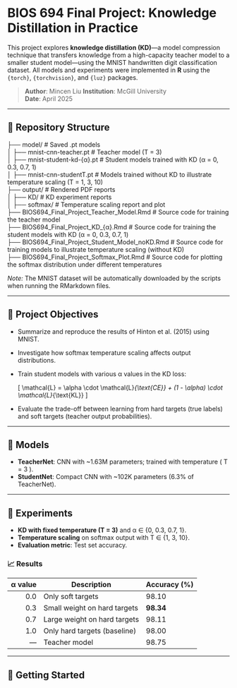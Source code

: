 # BIOS 694 Final Project: Knowledge Distillation in Practice
 
This project explores **knowledge distillation (KD)**—a model compression technique that transfers knowledge from a high-capacity teacher model to a smaller student model—using the MNIST handwritten digit classification dataset. All models and experiments were implemented in **R** using the `{torch}`, `{torchvision}`, and `{luz}` packages.

> **Author**: Mincen Liu 
> **Institution**: McGill University  
> **Date**: April 2025

---

## 📂 Repository Structure

├── model/                                          # Saved .pt models  
│   ├── mnist-cnn-teacher.pt                            # Teacher model (T = 3)  
│   ├── mnist-student-kd-{α}.pt                         # Student models trained with KD (α = 0, 0.3, 0.7, 1)  
│   ├── mnist-cnn-studentT.pt                           # Models trained without KD to illustrate temperature scaling (T = 1, 3, 10)  
├── output/                                         # Rendered PDF reports  
│   ├── KD/                                             # KD experiment reports  
│   ├── softmax/                                        # Temperature scaling report and plot  
├── BIOS694_Final_Project_Teacher_Model.Rmd         # Source code for training the teacher model  
├── BIOS694_Final_Project_KD_{α}.Rmd                # Source code for training the student models with KD (α = 0, 0.3, 0.7, 1)  
├── BIOS694_Final_Project_Student_Model_noKD.Rmd    # Source code for training models to illustrate temperature scaling (without KD)  
├── BIOS694_Final_Project_Softmax_Plot.Rmd          # Source code for plotting the softmax distribution under different temperatures  

*Note:* The MNIST dataset will be automatically downloaded by the scripts when running the RMarkdown files.

---

## 📌 Project Objectives

- Summarize and reproduce the results of Hinton et al. (2015) using MNIST.
- Investigate how softmax temperature scaling affects output distributions.
- Train student models with various α values in the KD loss:
  
  \[
  \mathcal{L} = \alpha \cdot \mathcal{L}_{\text{CE}} + (1 - \alpha) \cdot \mathcal{L}_{\text{KL}}
  \]

- Evaluate the trade-off between learning from hard targets (true labels) and soft targets (teacher output probabilities).

---

## 🧠 Models

- **TeacherNet**: CNN with ~1.63M parameters; trained with temperature \( T = 3 \).
- **StudentNet**: Compact CNN with ~102K parameters (6.3% of TeacherNet).

---

## 🔬 Experiments

- **KD with fixed temperature (T = 3)** and α ∈ {0, 0.3, 0.7, 1}.
- **Temperature scaling** on softmax output with T ∈ {1, 3, 10}.
- **Evaluation metric**: Test set accuracy.

### 📈 Results

| α value | Description                  | Accuracy (%) |
|--------:|------------------------------|--------------|
| 0.0     | Only soft targets            | 98.10        |
| 0.3     | Small weight on hard targets | **98.34**    |
| 0.7     | Large weight on hard targets | 98.11        |
| 1.0     | Only hard targets (baseline) | 98.00        |
| —       | Teacher model                | 98.75        |

---

## 🚀 Getting Started
